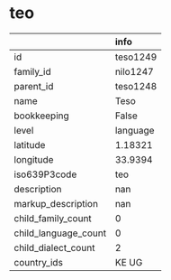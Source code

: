 # teo
|                      | info     |
|:---------------------|:---------|
| id                   | teso1249 |
| family_id            | nilo1247 |
| parent_id            | teso1248 |
| name                 | Teso     |
| bookkeeping          | False    |
| level                | language |
| latitude             | 1.18321  |
| longitude            | 33.9394  |
| iso639P3code         | teo      |
| description          | nan      |
| markup_description   | nan      |
| child_family_count   | 0        |
| child_language_count | 0        |
| child_dialect_count  | 2        |
| country_ids          | KE UG    |